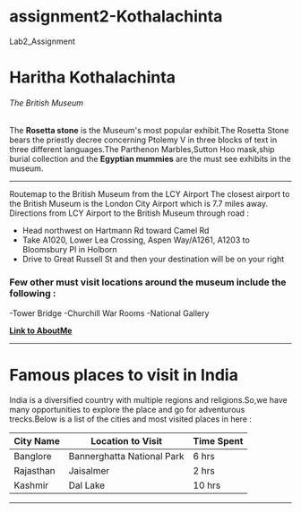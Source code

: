 # assignment2-Kothalachinta
Lab2_Assignment
# Haritha Kothalachinta
###### The British Museum
The __Rosetta stone__ is the Museum's most popular exhibit.The Rosetta Stone bears the priestly decree concerning Ptolemy V in three blocks of text in three different languages.The Parthenon Marbles,Sutton Hoo mask,ship burial collection and the __Egyptian mummies__ are the must see exhibits in the museum.

----
Routemap to the British Museum from the LCY Airport 
The closest airport to the British Museum is the London City Airport which is 7.7 miles away.
Directions from LCY Airport to the British Museum through road :
* Head northwest on Hartmann Rd toward Camel Rd
* Take A1020, Lower Lea Crossing, Aspen Way/A1261, A1203 to Bloomsbury PI in Holborn
* Drive to Great Russell St and then your destination will be on your right

### Few other must visit locations around the museum include the following :
-Tower Bridge
-Churchill War Rooms
-National Gallery 

**[Link to AboutMe](AboutMe.md)**

------------------------------------

# Famous places to visit in India 

India is a diversified country with multiple regions and religions.So,we have many opportunities to explore the place and go for adventurous trecks.Below is a list of the cities and most visited places in here :

|City Name|Location to Visit|Time Spent|
--- |--- |--- |
|Banglore |Bannerghatta National Park |6 hrs|
|Rajasthan |Jaisalmer |2 hrs|
|Kashmir |Dal Lake |10 hrs|

---




